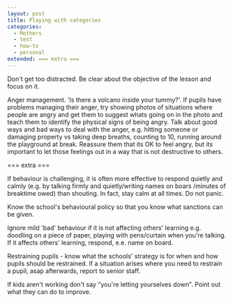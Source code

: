 ```yaml
---
layout: post
title: Playing with categories
categories:
  - Mothers
  - test
  - how-to
  - personal
extended: === extra ===
---
```


Don't get too distracted. Be clear about the objective of the lesson and focus on it.

Anger management. 'Is there a volcano inside your tummy?'. If pupils have problems managing their anger, try showing photos of situations where people are angry and get them to suggest whats going on in the photo and teach them to identify the physical signs of being angry. Talk about good ways and bad ways to deal with the anger, e.g. hitting someone or damaging property vs taking deep breaths, counting to 10, running around the playground at break. Reassure them that its OK to feel angry, but its important to let those feelings out in a way that is not destructive to others.

=== extra ===

If behaviour is challenging, it is often more effective to respond quietly and calmly (e.g. by talking firmly and quietly/writing names on boars /minutes of breaktime owed) than shouting. In fact, stay calm at all times. Do not panic.

Know the school's behavioural policy so that you know what sanctions can be given.

Ignore mild 'bad' behaviour if it is not affecting others' learning e.g. doodling on a piece of paper, playing with pens/curtain when you're talking. If it affects others' learning, respond, e.e. name on board.

Restraining pupils - know what the schools' strategy is for when and how pupils should be restrained. If a situation arises where you need to restrain a pupil, asap afterwards, report to senior staff.

If kids aren't working don't say "you're letting yourselves down". Point out what they can do to improve.
